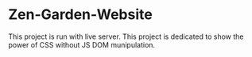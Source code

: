 # Zen-Garden-Website

This project is run with live server.
This project is dedicated to show the power of CSS without JS DOM munipulation.
